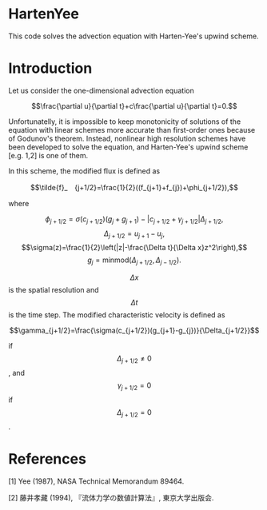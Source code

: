 # HartenYee
This code solves the advection equation with Harten-Yee's upwind scheme.

# Introduction
Let us consider the one-dimensional advection equation

$$\frac{\partial u}{\partial t}+c\frac{\partial u}{\partial t}=0.$$

Unfortunatelly, it is impossible to keep monotonicity of solutions of the equation with linear schemes more accurate than first-order ones because of Godunov's theorem. Instead, nonlinear high resolution schemes have been developed to solve the equation, and Harten-Yee's upwind scheme [e.g. 1,2] is one of them.

In this scheme, the modified flux is defined as

$$\tilde{f}_　{j+1/2}=\frac{1}{2}((f_{j+1}+f_{j})+\phi_{j+1/2}),$$

where 

$$\phi_{j+1/2}=\sigma(c_{j+1/2})(g_j+g_{j+1})-|c_{j+1/2}+\gamma_{j+1/2}|\Delta_{j+1/2},$$
$$\Delta_{j+1/2}=u_{j+1}-u_{j},$$
$$\sigma(z)=\frac{1}{2}\left(|z|-\frac{\Delta t}{\Delta x}z^2\right),$$
$$g_j=\mathrm{minmod}(\Delta_{j+1/2}, \Delta_{j-1/2}).$$

$$\Delta x$$ is the spatial resolution and $$\Delta t$$ is the time step. The modified characteristic velocity is defined as 

$$\gamma_{j+1/2}=\frac{\sigma(c_{j+1/2})(g_{j+1}-g_{j})}{\Delta_{j+1/2}}$$

if $$\Delta_{j+1/2}\neq 0$$, and $$\gamma_{j+1/2}=0$$ if  $$\Delta_{j+1/2}=0$$.

# References
[1] Yee (1987), NASA Technical Memorandum 89464.

[2] 藤井孝藏 (1994), 『流体力学の数値計算法』, 東京大学出版会.
